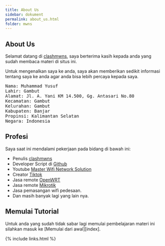 ```yaml
---
title: About Us
sidebar: dokument
permalink: about_us.html
folder: mwns
---
```


## About Us

Selamat datang di [clashmwns](https://www.clashmwns.com), saya berterima kasih kepada anda yang sudah membaca materi di situs ini.

Untuk mengenalkan saya ke anda, saya akan memberikan sedikit informasi tentang saya ke anda agar anda bisa lebih percaya kepada saya.

<pre>
Nama: Muhammad Yusuf
Lahir: Gambut
Alamat: Jl. A. Yani KM 14.500, Gg. Antasari No.80
Kecamatan: Gambut
Kelurahan: Gambut
Kabupaten: Banjar
Propinsi: Kalimantan Selatan
Negara: Indonesia
</pre>

## Profesi

Saya saat ini mendalami pekerjaan pada bidang di bawah ini:

* Penulis [clashmwns](https://www.clashmwns.com)
* Developer Script di [Github](http://github.com/mwnsofficial)
* Youtube [Master Wifi Network Solution](https://www.youtube.com/@mwnsofficial)
* Creator [Tiktok](https://tiktok.com/@mwns92)
* Jasa remote [OpenWRT](https://wa.me/6287764241047?text=saya%20ingin%20berlangganan%20jasa%remote%20openwrt)
* Jasa remote [Mikrotik](https://wa.me/6287764241047?text=saya%20ingin%20berlangganan%20jasa%remote%20mikrotik)
* Jasa pemasangan wifi pedesaan.
* Dan masih banyak lagi yang lain nya.

## Memulai Tutorial

Untuk anda yang sudah tidak sabar lagi memulai pembelajaran materi ini silahkan masuk ke [Memulai dari awal][index].

{% include links.html %}

